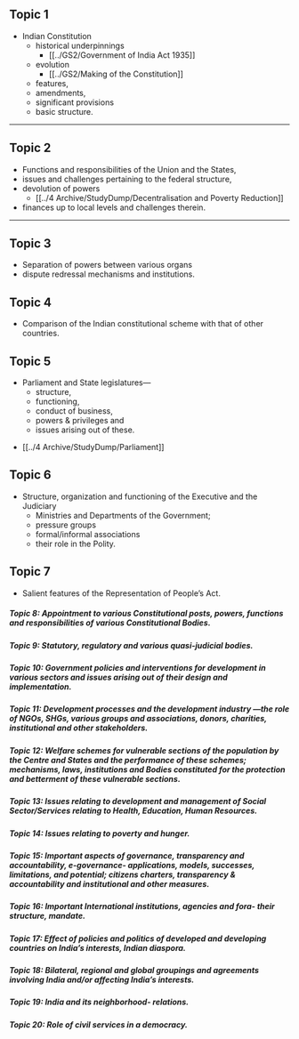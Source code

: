 ## Topic 1
- Indian Constitution
	- historical underpinnings
		- [[../GS2/Government of India Act 1935]] 
	- evolution
		- [[../GS2/Making of the Constitution]]
	- features, 
	- amendments, 
	- significant provisions
	- basic structure. 


---

## Topic 2
- Functions and responsibilities of the Union and the States, 
- issues and challenges pertaining to the federal structure, 
- devolution of powers 
	-  [[../4 Archive/StudyDump/Decentralisation and Poverty Reduction]]
- finances up to local levels and challenges therein.


---
## Topic 3
- Separation of powers between various organs 
- dispute redressal mechanisms and institutions.


## Topic 4
- Comparison of the Indian constitutional scheme with that of other countries.


## Topic 5 
- Parliament and State legislatures—
	- structure,
	- functioning, 
	- conduct of business, 
	- powers & privileges and 
	- issues arising out of these.

* [[../4 Archive/StudyDump/Parliament]]

## Topic 6
- Structure, organization and functioning of the Executive and the Judiciary
	- Ministries and Departments of the Government; 
	- pressure groups 
	- formal/informal associations 
	- their role in the Polity.


## Topic 7 
- Salient features of the Representation of People’s Act.


##### **Topic 8:** Appointment to various Constitutional posts, powers, functions and responsibilities of various Constitutional Bodies.
##### **Topic 9:** Statutory, regulatory and various quasi-judicial bodies.
##### **Topic 10:** Government policies and interventions for development in various sectors and issues arising out of their design and implementation.
##### **Topic 11:** Development processes and the development industry —the role of NGOs, SHGs, various groups and associations, donors, charities, institutional and other stakeholders.
##### **Topic 12:** Welfare schemes for vulnerable sections of the population by the Centre and States and the performance of these schemes; mechanisms, laws, institutions and Bodies constituted for the protection and betterment of these vulnerable sections.
##### **Topic 13:** Issues relating to development and management of Social Sector/Services relating to Health, Education, Human Resources.
##### **Topic 14:** Issues relating to poverty and hunger.
##### **Topic 15:** Important aspects of governance, transparency and accountability, e-governance- applications, models, successes, limitations, and potential; citizens charters, transparency & accountability and institutional and other measures.
##### **Topic 16:** Important International institutions, agencies and fora- their structure, mandate.
##### **Topic 17:** Effect of policies and politics of developed and developing countries on India’s interests, Indian diaspora.
##### **Topic 18:** Bilateral, regional and global groupings and agreements involving India and/or affecting India’s interests.
##### **Topic 19:** India and its neighborhood- relations.
##### **Topic 20:** Role of civil services in a democracy.
